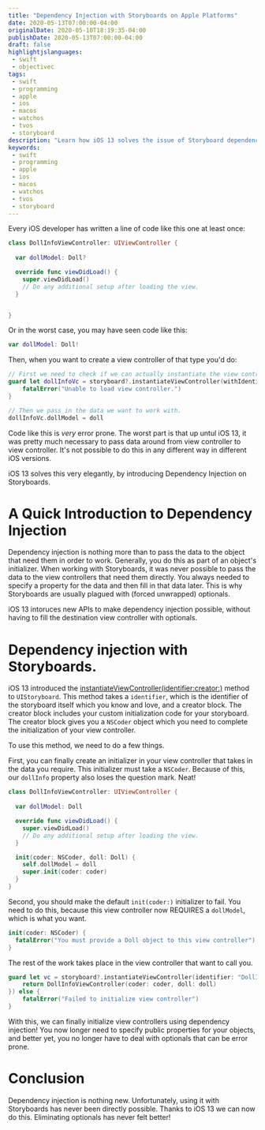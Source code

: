 ```yaml
---
title: "Dependency Injection with Storyboards on Apple Platforms"
date: 2020-05-13T07:00:00-04:00
originalDate: 2020-05-10T18:19:35-04:00
publishDate: 2020-05-13T07:00:00-04:00
draft: false
highlightjslanguages:
 - swift
 - objectivec
tags:
 - swift
 - programming
 - apple
 - ios
 - macos
 - watchos
 - tvos
 - storyboard
description: "Learn how iOS 13 solves the issue of Storyboard dependency injection."
keywords:
 - swift
 - programming
 - apple
 - ios
 - macos
 - watchos
 - tvos
 - storyboard
---
```


Every iOS developer has written a line of code like this one at least once:

```swift
class DollInfoViewController: UIViewController {
  
  var dollModel: Doll?

  override func viewDidLoad() {
    super.viewDidLoad()
    // Do any additional setup after loading the view.
  }


}
```

Or in the worst case, you may have seen code like this:

```swift
var dollModel: Doll!
```

Then, when you want to create a view controller of that type you'd do:

```swift
// First we need to check if we can actually instantiate the view controller.
guard let dollInfoVc = storyboard?.instantiateViewController(withIdentifier: "DollInfo") as? DollInfoViewController else {
    fatalError("Unable to load view controller.")
}

// Then we pass in the data we want to work with. 
dollInfoVc.dollModel = doll
```

Code like this is *very* error prone. The worst part is that up untul iOS 13, it was pretty much necessary to pass data around from view controller to view controller. It's not possible to do this in any different way in different iOS versions.

iOS 13 solves this very elegantly, by introducing Dependency Injection on Storyboards.

# A Quick Introduction to Dependency Injection

Dependency injection is nothing more than to pass the data to the object that need them in order to work. Generally, you do this as part of an object's initializer. When working with Storyboards, it was never possible to pass the data to the view controllers that need them directly. You always needed to specify a property for the data and then fill in that data later. This is why Storyboards are usually plagued with (forced unwrapped) optionals.

iOS 13 intoruces new APIs to make dependency injection possible, without having to fill the destination view controller with optionals.

# Dependency injection with Storyboards.

iOS 13 introduced the [instantiateViewController(identifier:creator:)](https://developer.apple.com/documentation/uikit/uistoryboard/3213989-instantiateviewcontroller) method to `UIStoryboard`. This method takes a `identifier`, which is the identifier of the storyboard itself which you know and love, and a creator block. The creator block includes your custom initialization code for your storyboard. The creator block gives you a `NSCoder` object which you need to complete the initialization of your view controller.

To use this method, we need to do a few things.

First, you can finally create an initializer in your view controller that takes in the data you require. This initializer must take a `NSCoder`. Because of this, our `dollInfo` property also loses the question mark. Neat!

```swift
class DollInfoViewController: UIViewController {
  
  var dollModel: Doll

  override func viewDidLoad() {
    super.viewDidLoad()
    // Do any additional setup after loading the view.
  }

  init(coder: NSCoder, doll: Doll) {
    self.dollModel = doll
    super.init(coder: coder)
  }
}
```

Second, you should make the default `init(coder:)` initializer to fail. You need to do this, because this view controller now REQUIRES a `dollModel`, which is what you want.

```swift
init(coder: NSCoder) {
  fatalError("You must provide a Doll object to this view controller")
}
```

The rest of the work takes place in the view controller that want to call you.

```swift
guard let vc = storyboard?.instantiateViewController(identifier: "DollInfo", creator: { coder in
    return DollInfoViewController(coder: coder, doll: doll)
}) else {
    fatalError("Failed to initialize view controller")
}
```

With this, we can finally initialize view controllers using dependency injection! You now longer need to specify public properties for your objects, and better yet, you no longer have to deal with optionals that can be error prone.

# Conclusion

Dependency injection is nothing new. Unfortunately, using it with Storyboards has never been directly possible. Thanks to iOS 13 we can now do this. Eliminating optionals has never felt better!


